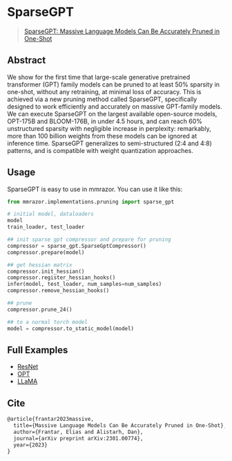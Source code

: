 # SparseGPT

> [SparseGPT: Massive Language Models Can Be Accurately Pruned in One-Shot](https://arxiv.org/abs/2301.00774)

<!-- [ALGORITHM] -->

## Abstract

We show for the first time that large-scale generative pretrained transformer (GPT) family models can be pruned to at least 50% sparsity in one-shot, without any retraining, at minimal loss of accuracy. This is achieved via a new pruning method called SparseGPT, specifically designed to work efficiently and accurately on massive GPT-family models. We can execute SparseGPT on the largest available open-source models, OPT-175B and BLOOM-176B, in under 4.5 hours, and can reach 60% unstructured sparsity with negligible increase in perplexity: remarkably, more than 100 billion weights from these models can be ignored at inference time. SparseGPT generalizes to semi-structured (2:4 and 4:8) patterns, and is compatible with weight quantization approaches.

## Usage

SparseGPT is easy to use in mmrazor. You can use it like this:

```python
from mmrazor.implementations.pruning import sparse_gpt

# initial model, dataloaders
model
train_loader, test_loader

## init sparse gpt compressor and prepare for pruning
compressor = sparse_gpt.SparseGptCompressor()
compressor.prepare(model)

## get hessian matrix
compressor.init_hessian()
compressor.register_hessian_hooks()
infer(model, test_loader, num_samples=num_samples)
compressor.remove_hessian_hooks()

## prune
compressor.prune_24()

## to a normal torch model
model = compressor.to_static_model(model)

```

## Full Examples

- [ResNet](../examples/ResNet/README.md)
- [OPT](../examples/language_models/OPT/README.md)
- [LLaMA](../examples/language_models/LLaMA/README.md)

## Cite

```latex
@article{frantar2023massive,
  title={Massive Language Models Can Be Accurately Pruned in One-Shot},
  author={Frantar, Elias and Alistarh, Dan},
  journal={arXiv preprint arXiv:2301.00774},
  year={2023}
}
```
